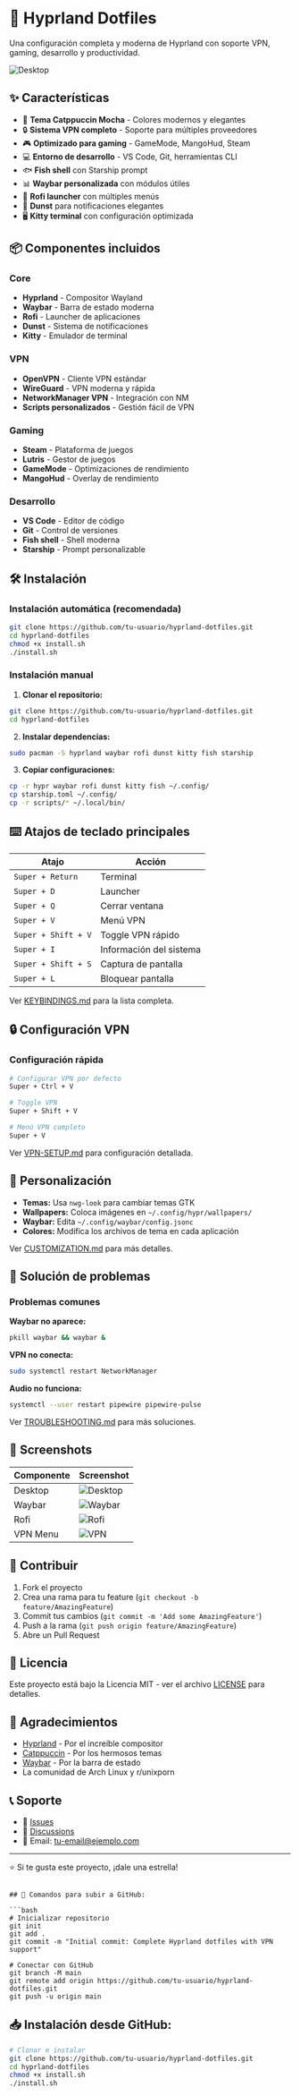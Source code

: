 # 🚀 Hyprland Dotfiles

Una configuración completa y moderna de Hyprland con soporte VPN, gaming, desarrollo y productividad.

![Desktop](screenshots/desktop.png)

## ✨ Características

- 🎨 **Tema Catppuccin Mocha** - Colores modernos y elegantes
- 🔒 **Sistema VPN completo** - Soporte para múltiples proveedores
- 🎮 **Optimizado para gaming** - GameMode, MangoHud, Steam
- 💻 **Entorno de desarrollo** - VS Code, Git, herramientas CLI
- 🐟 **Fish shell** con Starship prompt
- 📊 **Waybar personalizada** con módulos útiles
- 🚀 **Rofi launcher** con múltiples menús
- 🔔 **Dunst** para notificaciones elegantes
- 🖥️ **Kitty terminal** con configuración optimizada

## 📦 Componentes incluidos

### Core
- **Hyprland** - Compositor Wayland
- **Waybar** - Barra de estado moderna
- **Rofi** - Launcher de aplicaciones
- **Dunst** - Sistema de notificaciones
- **Kitty** - Emulador de terminal

### VPN
- **OpenVPN** - Cliente VPN estándar
- **WireGuard** - VPN moderna y rápida
- **NetworkManager VPN** - Integración con NM
- **Scripts personalizados** - Gestión fácil de VPN

### Gaming
- **Steam** - Plataforma de juegos
- **Lutris** - Gestor de juegos
- **GameMode** - Optimizaciones de rendimiento
- **MangoHud** - Overlay de rendimiento

### Desarrollo
- **VS Code** - Editor de código
- **Git** - Control de versiones
- **Fish shell** - Shell moderna
- **Starship** - Prompt personalizable

## 🛠️ Instalación

### Instalación automática (recomendada)

```bash
git clone https://github.com/tu-usuario/hyprland-dotfiles.git
cd hyprland-dotfiles
chmod +x install.sh
./install.sh
```

### Instalación manual

1. **Clonar el repositorio:**
```bash
git clone https://github.com/tu-usuario/hyprland-dotfiles.git
cd hyprland-dotfiles
```

2. **Instalar dependencias:**
```bash
sudo pacman -S hyprland waybar rofi dunst kitty fish starship
```

3. **Copiar configuraciones:**
```bash
cp -r hypr waybar rofi dunst kitty fish ~/.config/
cp starship.toml ~/.config/
cp -r scripts/* ~/.local/bin/
```

## ⌨️ Atajos de teclado principales

| Atajo | Acción |
|-------|--------|
| `Super + Return` | Terminal |
| `Super + D` | Launcher |
| `Super + Q` | Cerrar ventana |
| `Super + V` | Menú VPN |
| `Super + Shift + V` | Toggle VPN rápido |
| `Super + I` | Información del sistema |
| `Super + Shift + S` | Captura de pantalla |
| `Super + L` | Bloquear pantalla |

Ver [KEYBINDINGS.md](docs/KEYBINDINGS.md) para la lista completa.

## 🔒 Configuración VPN

### Configuración rápida
```bash
# Configurar VPN por defecto
Super + Ctrl + V

# Toggle VPN
Super + Shift + V

# Menú VPN completo
Super + V
```

Ver [VPN-SETUP.md](docs/VPN-SETUP.md) para configuración detallada.

## 🎨 Personalización

- **Temas:** Usa `nwg-look` para cambiar temas GTK
- **Wallpapers:** Coloca imágenes en `~/.config/hypr/wallpapers/`
- **Waybar:** Edita `~/.config/waybar/config.jsonc`
- **Colores:** Modifica los archivos de tema en cada aplicación

Ver [CUSTOMIZATION.md](docs/CUSTOMIZATION.md) para más detalles.

## 🐛 Solución de problemas

### Problemas comunes

**Waybar no aparece:**
```bash
pkill waybar && waybar &
```

**VPN no conecta:**
```bash
sudo systemctl restart NetworkManager
```

**Audio no funciona:**
```bash
systemctl --user restart pipewire pipewire-pulse
```

Ver [TROUBLESHOOTING.md](docs/TROUBLESHOOTING.md) para más soluciones.

## 📸 Screenshots

| Componente | Screenshot |
|------------|------------|
| Desktop | ![Desktop](screenshots/desktop.png) |
| Waybar | ![Waybar](screenshots/waybar.png) |
| Rofi | ![Rofi](screenshots/rofi.png) |
| VPN Menu | ![VPN](screenshots/vpn-menu.png) |

## 🤝 Contribuir

1. Fork el proyecto
2. Crea una rama para tu feature (`git checkout -b feature/AmazingFeature`)
3. Commit tus cambios (`git commit -m 'Add some AmazingFeature'`)
4. Push a la rama (`git push origin feature/AmazingFeature`)
5. Abre un Pull Request

## 📄 Licencia

Este proyecto está bajo la Licencia MIT - ver el archivo [LICENSE](LICENSE) para detalles.

## 🙏 Agradecimientos

- [Hyprland](https://hyprland.org/) - Por el increíble compositor
- [Catppuccin](https://catppuccin.com/) - Por los hermosos temas
- [Waybar](https://github.com/Alexays/Waybar) - Por la barra de estado
- La comunidad de Arch Linux y r/unixporn

## 📞 Soporte

- 🐛 [Issues](https://github.com/tu-usuario/hyprland-dotfiles/issues)
- 💬 [Discussions](https://github.com/tu-usuario/hyprland-dotfiles/discussions)
- 📧 Email: tu-email@ejemplo.com

---

⭐ Si te gusta este proyecto, ¡dale una estrella!
```

## 🚀 Comandos para subir a GitHub:

```bash
# Inicializar repositorio
git init
git add .
git commit -m "Initial commit: Complete Hyprland dotfiles with VPN support"

# Conectar con GitHub
git branch -M main
git remote add origin https://github.com/tu-usuario/hyprland-dotfiles.git
git push -u origin main
```

## 📥 Instalación desde GitHub:

```bash
# Clonar e instalar
git clone https://github.com/tu-usuario/hyprland-dotfiles.git
cd hyprland-dotfiles
chmod +x install.sh
./install.sh
